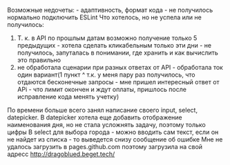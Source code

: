 Возможные недочеты: - адаптивность, формат кода - не получилось нормально подключить ESLint
Что хотелось, но не успела или не получилось: 
1) Т. к. в API по прошлым датам возможно получение только 5 предыдущих - хотела сделать кликабельным только эти дни - не получилось, запуталась в понимании, где хранить и как вычислить это правильно
2) не обработала сценарии при разных ответах от API - обработала ток один вариант(1 пункт ^ т.к. у меня пару раз получилось, что отдаются бесконечные запросы - мне пришел интересный ответ от APi - что лимит окончен и ждут оплаты, пришлось после исправление кода менять учетку)

По времени больше всего занял написание своего input, select, datepicker. В datepicker хотела еще добавить отображение наименования дня, но не стала усложнять задачу, поэтому только цифры
В select для выбора города - можно вводить сам текст, если он не найдет из списка - то выведется снизу сообщение об ошибке 
Мне не удалось загрузить в pages.github.com поэтому загрузила на свой адресс http://dragoblued.beget.tech/